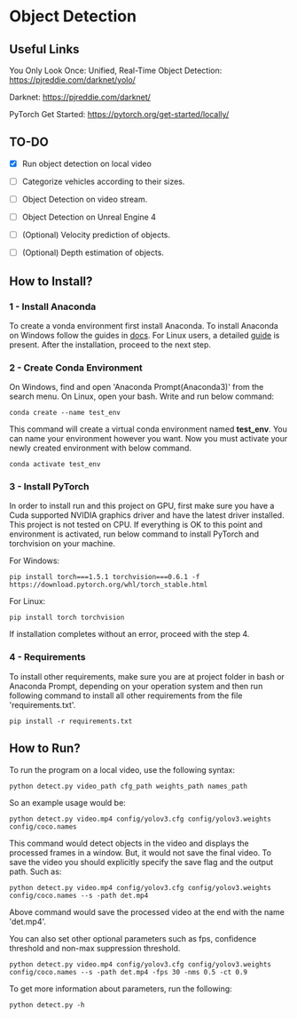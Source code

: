 # Object Detection

## Useful Links
You Only Look Once: Unified, Real-Time Object Detection: https://pjreddie.com/darknet/yolo/

Darknet: https://pjreddie.com/darknet/

PyTorch Get Started: https://pytorch.org/get-started/locally/ 

## TO-DO
- [x] Run object detection on local video
- [ ] Categorize vehicles according to their sizes.
- [ ] Object Detection on video stream.
- [ ] Object Detection on Unreal Engine 4
- [ ] (Optional) Velocity prediction of objects.
- [ ] (Optional) Depth estimation of objects.



## How to Install?

### 1 - Install Anaconda

To create a vonda environment first install Anaconda. To install Anaconda on Windows
follow the guides in [docs](https://docs.anaconda.com/anaconda/install/windows/). For Linux users,
a detailed [guide](https://docs.anaconda.com/anaconda/install/linux/) is present. After the installation,
proceed to the next step.

### 2 - Create Conda Environment

On Windows, find and open 'Anaconda Prompt(Anaconda3)' from the search menu. On Linux, open your bash. Write and 
run below command:
```
conda create --name test_env
``` 

This command will create a virtual conda environment named **test_env**. You can name your environment however you want. Now you must activate your newly created environment 
with below command.

```
conda activate test_env
```


### 3 - Install PyTorch

In order to install run and this project on GPU, first make sure you have a Cuda supported 
NVIDIA graphics driver and have the latest driver installed. This project is not tested on CPU. If everything is OK to this point and 
environment is activated, run below command to install PyTorch and torchvision on your machine.

For Windows: 
```
pip install torch===1.5.1 torchvision===0.6.1 -f https://download.pytorch.org/whl/torch_stable.html
```

For Linux: 
```
pip install torch torchvision
```

If installation completes without an error, proceed with the step 4.

### 4 - Requirements

To install other requirements, make sure you are at project folder in bash or 
Anaconda Prompt, depending on your operation system and then run following command to install 
all other requirements from the file 'requirements.txt'.

```
pip install -r requirements.txt
```

## How to Run?

To run the program on a local video, use the following syntax:

```
python detect.py video_path cfg_path weights_path names_path
```  

So an example usage would be:

```
python detect.py video.mp4 config/yolov3.cfg config/yolov3.weights config/coco.names
```  
This command would detect objects in the video and displays the processed frames in a window. But,
it would not save the final video. To save the video you should explicitly specify the save flag and the
output path. Such as:

```jupyter
python detect.py video.mp4 config/yolov3.cfg config/yolov3.weights config/coco.names --s -path det.mp4
```  
Above command would save the processed video at the end with the name 'det.mp4'.

You can also set other optional parameters such as fps, confidence threshold and non-max 
suppression threshold.

```
python detect.py video.mp4 config/yolov3.cfg config/yolov3.weights config/coco.names --s -path det.mp4 -fps 30 -nms 0.5 -ct 0.9
```  

To get more information about parameters, run the following:

```
python detect.py -h
```  

